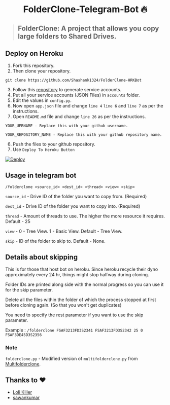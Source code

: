 <h1 align="center">FolderClone-Telegram-Bot 🔥</h1> 

> ## FolderClone: A project that allows you copy large folders to Shared Drives.

## Deploy on Heroku

1. Fork this repository.
2. Then clone your repository.
```
git clone https://github.com/Shashank1324/FolderClone-HRKBot
```
3. Follow this [repository](https://github.com/xyou365/AutoRclone) to generate service accounts.
4. Put all your service accounts (JSON Files) in `accounts` folder.
5. Edit the values in `config.py`.
6. Now open `app.json` file and change `line 4` `line 6` and `line 7` as per the instructions.
7. Open `README.md` file and change `line 26` as per the instructions.
```
YOUR_UERNAME - Replace this with your github username.
```
```
YOUR_REPOSITORY_NAME - Replace this with your github repository name.
```
6. Push the files to your github repository.
7. Use `Deploy To Heroku Button`

[![Deploy](https://www.herokucdn.com/deploy/button.svg)](https://heroku.com/deploy?template=https://github.com/YOUR_USERNAME/YOUR_REPOSITORY_NAME/tree/master)


## Usage in telegram bot
`/folderclone <source_id> <dest_id> <thread> <view> <skip>`

`source_id` - Drive ID of the folder you want to copy from. (Required)

`dest_id` - Drive ID of the folder you want to copy into. (Required)

`thread` - Amount of threads to use. The higher the more resource it requires. Default - 25

`view` - 0 - Tree View. 1 - Basic View. Default - Tree View.

`skip` - ID of the folder to skip to. Default - None. 

## Details about skipping
This is for those that host bot on heroku. Since heroku recycle their dyno approximately every 24 hr, things might stop halfway during cloning.

Folder IDs are printed along side with the normal progress so you can use it for the skip parameter.

Delete all the files within the folder of which the process stopped at first before cloning again. (So that you won't get duplicates)

You need to specify the rest parameter if you want to use the skip parameter.

Example : `/folderclone FSAF3213FD3S2341 FSAF3213FD3S2342 25 0 FSAF3DE45D3S2356`

### Note
`folderclone.py` - Modified version of `multifolderclone.py` from [Multifolderclone](https://github.com/justcopy/Multifolderclone).

## Thanks to :heart:

- [Loli Killer](https://github.com/Loli-Killer/TgFolderClone)
- [sawankumar](https://github.com/sawankumar)
